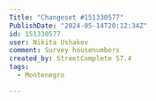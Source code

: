 ```yaml
---
Title: "Changeset #151330577"
PublishDate: "2024-05-14T20:12:34Z"
id: 151330577
user: Nikita Ushakov
comment: Survey housenumbers
created_by: StreetComplete 57.4
tags:
  - Montenegro

---
```

